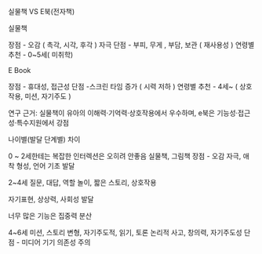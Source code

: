 실물책 VS E북(전자책)

실물책

장점 - 오감 ( 촉각, 시각, 후각 ) 자극
단점 - 부피, 무게 , 부담, 보관 ( 재사용성 )
연령별 추천 - 0~5세( 미취학)

E Book

장점 - 휴대성, 접근성
단점 -스크린 타임 증가 ( 시력 저하 )
연령별 추천 - 4세~ ( 상호작용, 미션, 자기주도 )

연구 근거: 실물책이 유아의 이해력·기억력·상호작용에서 우수하며, e북은 기능성·접근성·특수지원에서 강점


나이별(발달 단계별) 차이

0 ~ 2세한테는 복잡한 인터렉션은 오히려 안좋음
실물책, 그림책 장점 - 오감 자극, 애착 형성, 언어 기초 발달


2~4세 질문, 대답, 역할 놀이, 짧은 스토리, 상호작용 

자기표현, 상상력, 사회성 발달

너무 많은 기능은 집중력 분산

4~6세 미션, 스토리 변형, 자기주도적, 읽기, 토론
논리적 사고, 창의력, 자기주도성
단점 - 미디어 기기 의존성 주의



